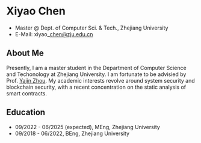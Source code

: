 # Xiyao Chen

- Master @ Dept. of Computer Sci. & Tech., Zhejiang University
- E-Mail: xiyao\_chen@zju.edu.cn

## About Me

Presently, I am a master student in the Department of Computer Science and Techonology at Zhejiang University.
I am fortunate to be advisied by Prof. [Yajin Zhou](https://yajin.org).
My academic interests revolve around system security and blockchain security, with a recent concentration on the static analysis of smart contracts.

## Education

- 09/2022 - 06/2025 (expected), MEng, Zhejiang University
- 09/2018 - 06/2022, BEng, Zhejiang University
